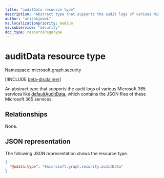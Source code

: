 ```yaml
---
title: "auditData resource type"
description: "Abstract type that supports the audit logs of various Microsoft 365 services."
author: "arishojaswi"
ms.localizationpriority: medium
ms.subservice: "security"
doc_type: resourcePageType
---
```


# auditData resource type

Namespace: microsoft.graph.security

[!INCLUDE [beta-disclaimer](../../includes/beta-disclaimer.md)]

An abstract type that supports the audit logs of various Microsoft 365 services like [defaultAuditData](../resources/security-defaultauditdata.md), which contains the JSON files of these Microsoft 365 services.

## Relationships

None.

## JSON representation

The following JSON representation shows the resource type.
<!-- {
  "blockType": "resource",
  "@odata.type": "microsoft.graph.security.auditData"
}
-->
``` json
{
  "@odata.type": "#microsoft.graph.security.auditData"
}
```
